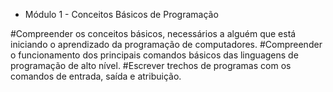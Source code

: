 * Módulo 1 - Conceitos Básicos de Programação

#Compreender os conceitos básicos, necessários a alguém que está iniciando o aprendizado da programação de computadores.
#Compreender o funcionamento dos principais comandos básicos das linguagens de programação de alto nível.
#Escrever trechos de programas com os comandos de entrada, saída e atribuição.
